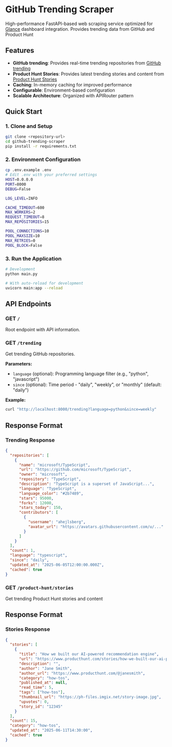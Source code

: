 # GitHub Trending Scraper

High-performance FastAPI-based web scraping service optimized for [Glance](https://github.com/glanceapp/glance) dashboard integration. Provides trending data from GitHub and Product Hunt

## Features
- **GitHub trending**: Provides real-time trending repositories from [GitHub trending](https://github.com/trending)
- **Product Hunt Stories**: Provides latest trending stories and content from [Product Hunt Stories](https://www.producthunt.com/stories?ref=header_nav)
- **Caching**: In-memory caching for improved performance
- **Configurable**: Environment-based configuration
- **Scalable Architecture**: Organized with APIRouter pattern

## Quick Start

### 1. Clone and Setup

```bash
git clone <repository-url>
cd github-trending-scraper
pip install -r requirements.txt
```

### 2. Environment Configuration

```bash
cp .env.example .env
# Edit .env with your preferred settings
HOST=0.0.0.0
PORT=8000
DEBUG=False

LOG_LEVEL=INFO

CACHE_TIMEOUT=600
MAX_WORKERS=2
REQUEST_TIMEOUT=8
MAX_REPOSITORIES=15

POOL_CONNECTIONS=10
POOL_MAXSIZE=10
MAX_RETRIES=0
POOL_BLOCK=False
```

### 3. Run the Application

```bash
# Development
python main.py

# With auto-reload for development
uvicorn main:app --reload
```

## API Endpoints

### GET `/`
Root endpoint with API information.

### GET `/trending`
Get trending GitHub repositories.

**Parameters:**
- `language` (optional): Programming language filter (e.g., "python", "javascript")
- `since` (optional): Time period - "daily", "weekly", or "monthly" (default: "daily")

**Example:**
```bash
curl "http://localhost:8000/trending?language=python&since=weekly"
```

## Response Format

### Trending Response
```json
{
  "repositories": [
    {
      "name": "microsoft/TypeScript",
      "url": "https://github.com/microsoft/TypeScript",
      "owner": "microsoft",
      "repository": "TypeScript",
      "description": "TypeScript is a superset of JavaScript...",
      "language": "TypeScript",
      "language_color": "#2b7489",
      "stars": 95000,
      "forks": 12000,
      "stars_today": 150,
      "contributors": [
        {
          "username": "ahejlsberg",
          "avatar_url": "https://avatars.githubusercontent.com/u/..."
        }
      ]
    }
  ],
  "count": 1,
  "language": "typescript",
  "since": "daily",
  "updated_at": "2025-06-05T12:00:00.000Z",
  "cached": true
}
```

### GET `/product-hunt/stories`
Get trending Product Hunt stories and content

## Response Format
### Stories Response
```json
{
  "stories": [
    {
      "title": "How we built our AI-powered recommendation engine",
      "url": "https://www.producthunt.com/stories/how-we-built-our-ai-powered",
      "description": "",
      "author": "Jane Smith",
      "author_url": "https://www.producthunt.com/@janesmith",
      "category": "how-tos",
      "published_at": null,
      "read_time": 5,
      "tags": ["how-tos"],
      "thumbnail_url": "https://ph-files.imgix.net/story-image.jpg",
      "upvotes": 0,
      "story_id": "12345"
    }
  ],
  "count": 15,
  "category": "how-tos",
  "updated_at": "2025-06-11T14:30:00",
  "cached": true
}
```